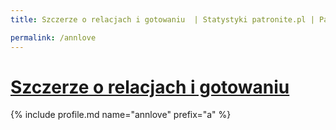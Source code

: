 ```yaml
---
title: Szczerze o relacjach i gotowaniu  | Statystyki patronite.pl | Patromierz

permalink: /annlove
---
```


# [Szczerze o relacjach i gotowaniu ](https://patronite.pl/annlove)

{% include profile.md name="annlove" prefix="a" %}

